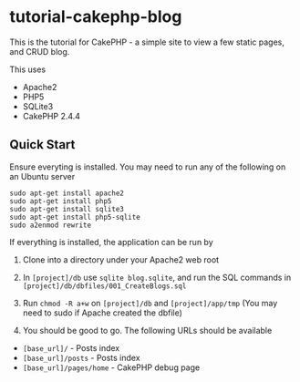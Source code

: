 tutorial-cakephp-blog
=========================

This is the tutorial for CakePHP - a simple site to view a few static pages, and CRUD blog.

This uses

* Apache2
* PHP5
* SQLite3
* CakePHP 2.4.4

Quick Start
-----------

Ensure everyting is installed. You may need to run any of the following on an Ubuntu server

    sudo apt-get install apache2
    sudo apt-get install php5
    sudo apt-get install sqlite3
    sudo apt-get install php5-sqlite
    sudo a2enmod rewrite

If everything is installed, the application can be run by

1. Clone into a directory under your Apache2 web root

2. In `[project]/db` use `sqlite blog.sqlite`, and run the SQL commands in `[project]/db/dbfiles/001_CreateBlogs.sql`

3. Run `chmod -R a+w` on `[project]/db` and `[project]/app/tmp` (You may need to sudo if Apache created the dbfile)

4. You should be good to go. The following URLs should be available
  * `[base_url]/` - Posts index
  * `[base_url]/posts` - Posts index
  * `[base_url]/pages/home` - CakePHP debug page
